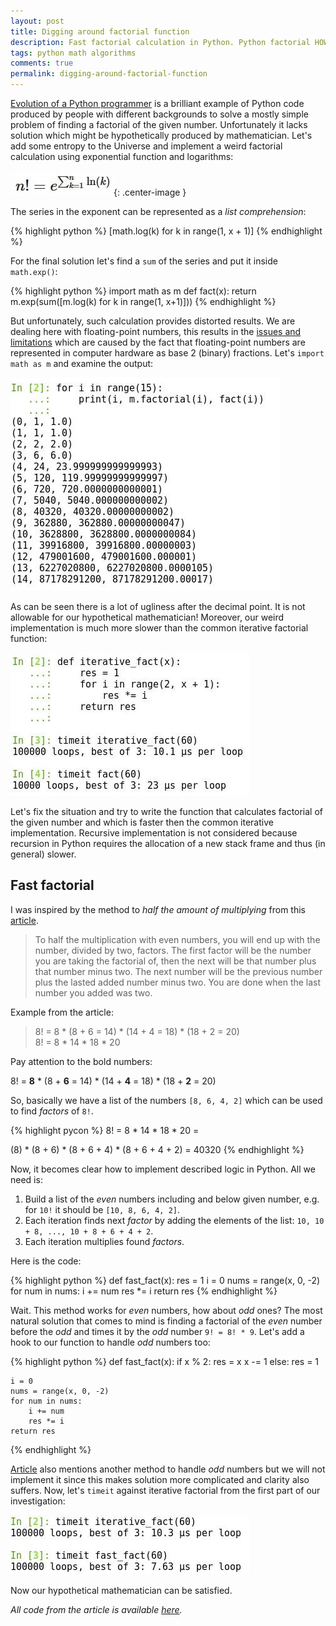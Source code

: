 ```yaml
---
layout: post
title: Digging around factorial function
description: Fast factorial calculation in Python. Python factorial HOWTO tutorial.
tags: python math algorithms
comments: true
permalink: digging-around-factorial-function
---
```


[Evolution of a Python programmer](https://gist.github.com/fmeyer/289467) is a brilliant example of Python code produced by people with different backgrounds to solve a mostly simple problem of finding a factorial of the given number. Unfortunately it lacks solution which might be hypothetically produced by mathematician. Let's add some entropy to the Universe and implement a weird factorial calculation using exponential function and logarithms:

![analytical expression](/public/images/factorial/math_fla.jpg){: .center-image }

The series in the exponent can be represented as a *list comprehension*:

{% highlight python %}
[math.log(k) for k in range(1, x + 1)]
{% endhighlight %}

<!--more-->

For the final solution let's find a `sum` of the series and put it inside `math.exp()`:

{% highlight python %}
import math as m
def fact(x):
    return m.exp(sum([m.log(k) for k in range(1, x+1)]))
{% endhighlight %}

But unfortunately, such calculation provides distorted results. We are dealing here with floating-point numbers, this results in the [issues and limitations](https://docs.python.org/3/tutorial/floatingpoint.html) which are caused by the fact that floating-point numbers are represented in computer hardware as base 2 (binary) fractions. Let's `import math as m` and examine the output:

![ipython session](/public/images/factorial/ipython_run.jpg)

As can be seen there is a lot of ugliness after the decimal point. It is not allowable for our hypothetical mathematician! Moreover, our weird implementation is much more slower than the common iterative factorial function:

![ipython timeit](/public/images/factorial/ipython_timeit.jpg)

Let's fix the situation and try to write the function that calculates factorial of the given number and which is faster then the common iterative implementation. Recursive implementation is not considered because recursion in Python requires the allocation of a new stack frame and thus (in general) slower.

Fast factorial
--------------

I was inspired by the method to *half the amount of multiplying* from this [article](https://sites.google.com/site/examath/research/factorials).

> To half the multiplication with even numbers, you will end up with the number, divided by two, factors. The first factor will be the number you are taking the factorial of, then the next will be that number plus that number minus two. The next number will be the previous number plus the lasted added number minus two. You are done when the last number you added was two.

Example from the article:

> 8! = 8 * (8 + 6 = 14) * (14 + 4 = 18) * (18 + 2 = 20) <br>
> 8! = 8 * 14 * 18 * 20

Pay attention to the bold numbers:

8! = __8__ * (8 + __6__ = 14) * (14 + __4__ = 18) * (18 + __2__ = 20)

So, basically we have a list of the numbers `[8, 6, 4, 2]` which can be used to find *factors* of `8!`.

{% highlight pycon %}
8! = 8 * 14 * 18 * 20 =

(8) *
(8 + 6) *
(8 + 6 + 4) *
(8 + 6 + 4 + 2) =
40320
{% endhighlight %}

Now, it becomes clear how to implement described logic in Python. All we need is:

1. Build a list of the *even* numbers including and below given number, e.g. for `10!` it should be `[10, 8, 6, 4, 2]`.
2. Each iteration finds next *factor* by adding the elements of the list: `10, 10 + 8, ..., 10 + 8 + 6 + 4 + 2`.
3. Each iteration multiplies found *factors*.

Here is the code:

{% highlight python %}
def fast_fact(x):
    res = 1
    i = 0
    nums = range(x, 0, -2)
    for num in nums:
        i += num
        res *= i
    return res
{% endhighlight %}

Wait. This method works for *even* numbers, how about *odd* ones? The most natural solution that comes to mind is finding a factorial of the *even* number before the *odd* and times it by the *odd* number `9! = 8! * 9`. Let's add a hook to our function to handle *odd* numbers too:

{% highlight python %}
def fast_fact(x):
    if x % 2:
        res = x
        x -= 1
    else:
        res = 1

    i = 0
    nums = range(x, 0, -2)
    for num in nums:
        i += num
        res *= i
    return res
{% endhighlight %}

[Article](https://sites.google.com/site/examath/research/factorials) also mentions another method to handle *odd* numbers but we will not implement it since this makes solution more complicated and clarity also suffers. Now, let's `timeit` against iterative factorial from the first part of our investigation:

![ipython timeit](/public/images/factorial/ipython_timeit2.jpg)

Now our hypothetical mathematician can be satisfied.

*All code from the article is available [here](https://gist.github.com/pavdmyt/3b99e9b499289e072a48).*
